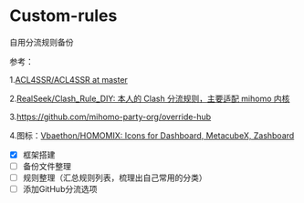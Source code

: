 # Custom-rules
自用分流规则备份



参考：

1.[ACL4SSR/ACL4SSR at master](https://github.com/ACL4SSR/ACL4SSR/tree/master)

2.[RealSeek/Clash_Rule_DIY: 本人的 Clash 分流规则，主要适配 mihomo 内核](https://github.com/RealSeek/Clash_Rule_DIY)

3.https://github.com/mihomo-party-org/override-hub

4.图标：[Vbaethon/HOMOMIX: Icons for Dashboard, MetacubeX, Zashboard](https://github.com/Vbaethon/HOMOMIX)

- [x] 框架搭建
- [ ] 备份文件整理
- [ ] 规则整理（汇总规则列表，梳理出自己常用的分类）
- [ ] 添加GitHub分流选项
